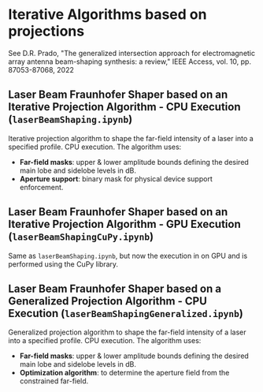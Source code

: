 # Iterative Algorithms based on projections

See D.R. Prado, "The generalized intersection approach for electromagnetic array antenna beam-shaping synthesis: a review," IEEE Access, vol. 10, pp. 87053-87068, 2022

## Laser Beam Fraunhofer Shaper based on an Iterative Projection Algorithm - CPU Execution (`laserBeamShaping.ipynb`)

Iterative projection algorithm to shape the far-field intensity of a laser into a specified profile. CPU execution. The algorithm uses:

- **Far-field masks**: upper & lower amplitude bounds defining the desired main lobe and sidelobe levels in dB.
- **Aperture support**: binary mask for physical device support enforcement.

## Laser Beam Fraunhofer Shaper based on an Iterative Projection Algorithm - GPU Execution (`laserBeamShapingCuPy.ipynb`)

Same as `laserBeamShaping.ipynb`, but now the execution in on GPU and is performed using the CuPy library.

## Laser Beam Fraunhofer Shaper based on a Generalized Projection Algorithm - CPU Execution (`laserBeamShapingGeneralized.ipynb`)

Generalized projection algorithm to shape the far-field intensity of a laser into a specified profile. CPU execution. The algorithm uses:

- **Far-field masks**: upper & lower amplitude bounds defining the desired main lobe and sidelobe levels in dB.
- **Optimization algorithm**: to determine the aperture field from the constrained far-field.
